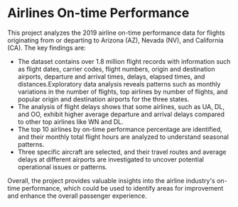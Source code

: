 # Airlines On-time Performance

This project analyzes the 2019 airline on-time performance data for flights originating from or departing to Arizona (AZ), Nevada (NV), and California (CA). The key findings are:

* The dataset contains over 1.8 million flight records with information such as flight dates, carrier codes, flight numbers, origin and destination airports, departure and arrival times, delays, elapsed times, and distances.Exploratory data analysis reveals patterns such as monthly variations in the number of flights, top airlines by number of flights, and popular origin and destination airports for the three states.
* The analysis of flight delays shows that some airlines, such as UA, DL, and OO, exhibit higher average departure and arrival delays compared to other top airlines like WN and DL.
* The top 10 airlines by on-time performance percentage are identified, and their monthly total flight hours are analyzed to understand seasonal patterns.
* Three specific aircraft are selected, and their travel routes and average delays at different airports are investigated to uncover potential operational issues or patterns.

Overall, the project provides valuable insights into the airline industry's on-time performance, which could be used to identify areas for improvement and enhance the overall passenger experience.
